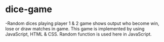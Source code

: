 # dice-game
-Random dices playing player 1 &amp; 2 game shows output who become win, lose or draw matches in game. This game is implemented by using JavaScript, HTML &amp; CSS. Random function is used here in JavaScript.                         
